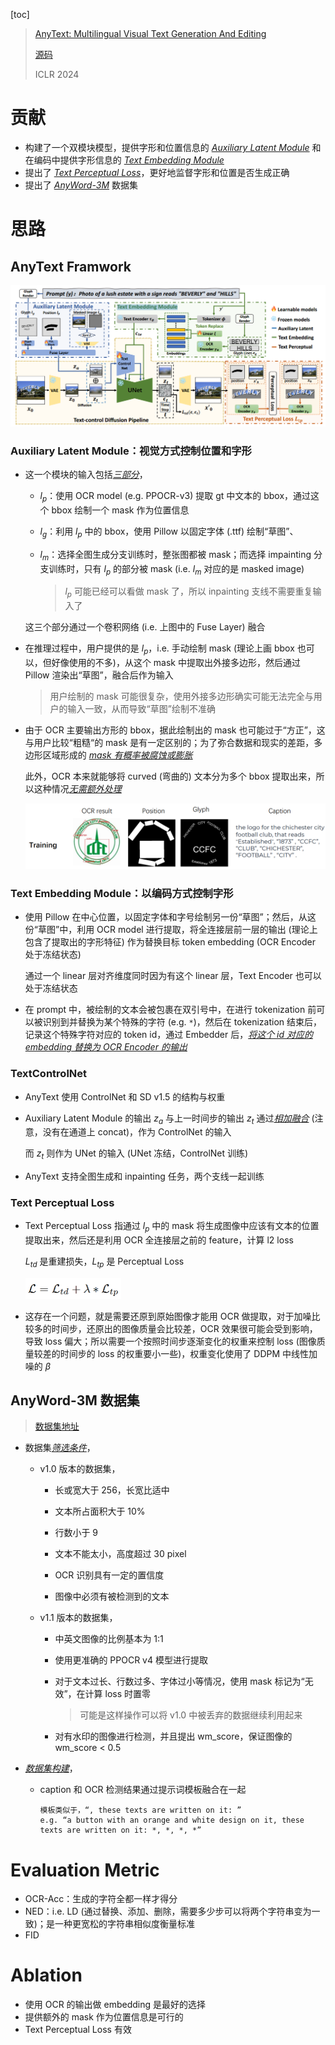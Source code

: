 [toc]

> [AnyText: Multilingual Visual Text Generation And Editing](https://arxiv.org/abs/2311.03054)
>
> [源码](https://github.com/tyxsspa/AnyText)
>
> ICLR 2024

# 贡献

- 构建了一个双模块模型，提供字形和位置信息的 <u>*Auxiliary Latent Module*</u> 和在编码中提供字形信息的 <u>*Text Embedding Module*</u>
- 提出了 <u>*Text Perceptual Loss*</u>，更好地监督字形和位置是否生成正确
- 提出了 <u>*AnyWord-3M*</u> 数据集





# 思路

## AnyText Framwork

![image-20241020203456235](assets/image-20241020203456235.png)



### Auxiliary Latent Module：视觉方式控制位置和字形

- 这一个模块的输入包括<u>*三部分*</u>，

  - $l_p$：使用 OCR model (e.g. PPOCR-v3) 提取 gt 中文本的 bbox，通过这个 bbox 绘制一个 mask 作为位置信息

  - $l_g$：利用 $l_p$ 中的 bbox，使用 Pillow 以固定字体 (.ttf) 绘制“草图”、

  - $l_m$：选择全图生成分支训练时，整张图都被 mask；而选择 impainting 分支训练时，只有 $l_p$ 的部分被 mask (i.e. $l_m$ 对应的是 masked image)

    > $l_p$ 可能已经可以看做 mask 了，所以 inpainting 支线不需要重复输入了

  这三个部分通过一个卷积网络 (i.e. 上图中的 Fuse Layer) 融合

- 在推理过程中，用户提供的是 $l_p$，i.e. 手动绘制 mask (理论上画 bbox 也可以，但好像使用的不多)，从这个 mask 中提取出外接多边形，然后通过 Pillow 渲染出“草图”，融合后作为输入

  > 用户绘制的 mask 可能很复杂，使用外接多边形确实可能无法完全与用户的输入一致，从而导致“草图”绘制不准确

- 由于 OCR 主要输出方形的 bbox，据此绘制出的 mask 也可能过于“方正”，这与用户比较“粗糙“的 mask 是有一定区别的；为了弥合数据和现实的差距，多边形区域形成的 <u>*mask 有概率被腐蚀或膨胀*</u>

  此外，OCR 本来就能够将 curved (弯曲的) 文本分为多个 bbox 提取出来，所以这种情况<u>*无需额外处理*</u>

  <img src="assets/image-20250202231300141.png" alt="image-20250202231300141" style="zoom: 50%;" />



### Text Embedding Module：以编码方式控制字形

- 使用 Pillow 在中心位置，以固定字体和字号绘制另一份“草图”；然后，从这份“草图”中，利用 OCR model 进行提取，将全连接层前一层的输出 (理论上包含了提取出的字形特征) 作为替换目标 token embedding (OCR Encoder 处于冻结状态)

  通过一个 linear 层对齐维度同时因为有这个 linear 层，Text Encoder 也可以处于冻结状态

- 在 prompt 中，被绘制的文本会被包裹在双引号中，在进行 tokenization 前可以被识别到并替换为某个特殊的字符 (e.g. `*`)，然后在 tokenization 结束后，记录这个特殊字符对应的 token id，通过 Embedder 后，<u>*将这个 id 对应的 embedding 替换为 OCR Encoder 的输出*</u>



### TextControlNet

- AnyText 使用 ControlNet 和 SD v1.5 的结构与权重

- Auxiliary Latent Module 的输出 $z_a$ 与上一时间步的输出 $z_t$ 通过<u>*相加融合*</u> (注意，没有在通道上 concat)，作为 ControlNet 的输入

  而 $z_t$ 则作为 UNet 的输入 (UNet 冻结，ControlNet 训练)

- AnyText 支持全图生成和 inpainting 任务，两个支线一起训练



### Text Perceptual Loss

- Text Perceptual Loss 指通过 $l_p$ 中的 mask 将生成图像中应该有文本的位置提取出来，然后还是利用 OCR 全连接层之前的 feature，计算 l2 loss

  $L_{td}$ 是重建损失，$L_{tp}$ 是 Perceptual Loss

  <img src="assets/image-20250202233821666.png" alt="image-20250202233821666" style="zoom:50%;" />

- 这存在一个问题，就是需要还原到原始图像才能用 OCR 做提取，对于加噪比较多的时间步，还原出的图像质量会比较差，OCR 效果很可能会受到影响，导致 loss 偏大；所以需要一个按照时间步逐渐变化的权重来控制 loss (图像质量较差的时间步的 loss 的权重要小一些)，权重变化使用了 DDPM 中线性加噪的 $\beta$



## AnyWord-3M 数据集

>[数据集地址](https://modelscope.cn/datasets/iic/AnyWord-3M/summary)

- 数据集<u>*筛选条件*</u>，

  - v1.0 版本的数据集，

    - 长或宽大于 256，长宽比适中

    - 文本所占面积大于 10%

    - 行数小于 9

    - 文本不能太小，高度超过 30 pixel

    - OCR 识别具有一定的置信度

    - 图像中必须有被检测到的文本

  - v1.1 版本的数据集，

    - 中英文图像的比例基本为 1:1

    - 使用更准确的 PPOCR v4 模型进行提取

    - 对于文本过长、行数过多、字体过小等情况，使用 mask 标记为“无效”，在计算 loss 时置零

      > 可能是这样操作可以将 v1.0 中被丢弃的数据继续利用起来

    - 对有水印的图像进行检测，并且提出 wm_score，保证图像的 wm_score < 0.5

- <u>*数据集构建*</u>，

  - caption 和 OCR 检测结果通过提示词模板融合在一起

    ```
    模板类似于，“, these texts are written on it: ”
    e.g. “a button with an orange and white design on it, these texts are written on it: *, *, *, *”
    ```





# Evaluation Metric

- OCR-Acc：生成的字符全都一样才得分
- NED：i.e. LD (通过替换、添加、删除，需要多少步可以将两个字符串变为一致)；是一种更宽松的字符串相似度衡量标准
- FID





# Ablation

- 使用 OCR 的输出做 embedding 是最好的选择
- 提供额外的 mask 作为位置信息是可行的
- Text Perceptual Loss 有效